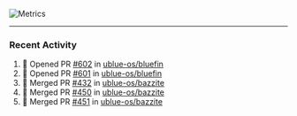 ![Metrics](https://metrics.lecoq.io/KyleGospo?template=classic&base=header%2C%20activity%2C%20community%2C%20repositories%2C%20metadata&base.indepth=false&base.hireable=false&base.skip=false&config.timezone=America%2FLos_Angeles)

---
### Recent Activity
<!--START_SECTION:activity-->
1. 💪 Opened PR [#602](https://github.com/ublue-os/bluefin/pull/602) in [ublue-os/bluefin](https://github.com/ublue-os/bluefin)
2. 💪 Opened PR [#601](https://github.com/ublue-os/bluefin/pull/601) in [ublue-os/bluefin](https://github.com/ublue-os/bluefin)
3. 🎉 Merged PR [#432](https://github.com/ublue-os/bazzite/pull/432) in [ublue-os/bazzite](https://github.com/ublue-os/bazzite)
4. 🎉 Merged PR [#450](https://github.com/ublue-os/bazzite/pull/450) in [ublue-os/bazzite](https://github.com/ublue-os/bazzite)
5. 🎉 Merged PR [#451](https://github.com/ublue-os/bazzite/pull/451) in [ublue-os/bazzite](https://github.com/ublue-os/bazzite)
<!--END_SECTION:activity-->
